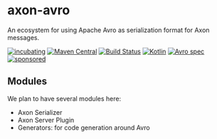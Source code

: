 # axon-avro
An ecosystem for using Apache Avro as serialization format for Axon messages.

[![incubating](https://img.shields.io/badge/lifecycle-INCUBATING-orange.svg)](https://github.com/holisticon#open-source-lifecycle)
[![Maven Central](https://maven-badges.herokuapp.com/maven-central/io.holixon.axon.avro/axon-avro/badge.svg)](https://maven-badges.herokuapp.com/maven-central/io.holixon.axon.avro/axon-avro)
[![Build Status](https://github.com/holixon/axon-avro/workflows/Development%20branches/badge.svg)](https://github.com/holixon/axon-avro/actions)
[![Kotlin](https://img.shields.io/badge/kotlin-2.0.0-blue.svg?logo=kotlin)](http://kotlinlang.org)
[![Avro spec](https://img.shields.io/badge/avro%20spec-1.11.3-blue.svg?logo=apache)](https://avro.apache.org/docs/1.11.3/specification/)
[![sponsored](https://img.shields.io/badge/sponsoredBy-Holisticon-RED.svg)](https://holisticon.de/)

## Modules

We plan to have several modules here:

* Axon Serializer
* Axon Server Plugin
* Generators: for code generation around Avro
